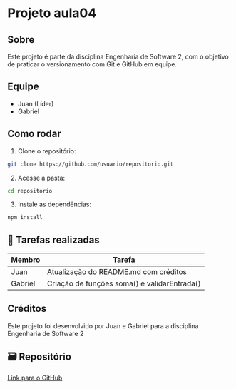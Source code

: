 # Projeto aula04 

##  Sobre
Este projeto é parte da disciplina Engenharia de Software 2, com o objetivo de praticar o versionamento com Git e GitHub em equipe.

##  Equipe
- Juan (Líder)
- Gabriel

##  Como rodar
1. Clone o repositório:
```bash
git clone https://github.com/usuario/repositorio.git
```

2. Acesse a pasta:
```bash
cd repositorio
```

3. Instale as dependências:
```bash
npm install
```

## 📌 Tarefas realizadas
| Membro | Tarefa |
|--------|--------|
| Juan | Atualização do README.md com créditos |
| Gabriel | Criação de funções soma() e validarEntrada() |

##  Créditos
Este projeto foi desenvolvido por Juan e Gabriel para a disciplina Engenharia de Software 2

## 🗃️ Repositório
[Link para o GitHub](https://github.com/usuario/repositorio)

